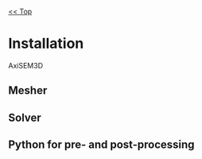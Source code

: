 [<< Top]()
# Installation

  

AxiSEM3D

  

## Mesher

## Solver

## Python for pre- and post-processing
<!--stackedit_data:
eyJoaXN0b3J5IjpbLTE3OTAxOTM3MDZdfQ==
-->